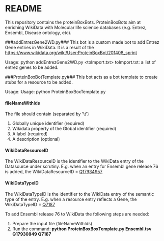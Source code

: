 # README #

This repository contains the proteinBoxBots. ProteinBoxBots aim at enriching WikiData with Molecular life science databases (e.g. Entrez, Ensembl, Disease ontology, etc).

###addEntrezGene2WD.py###
This bot is a custom made bot to add Entrez Gene entries in WikiData. It is a result of the https://www.wikidata.org/wiki/User:ProteinBoxBot/201408_sprint

Usage: python addEntrezGene2WD.py <toImport.txt>
   toImport.txt: a list of entrez genes to be added.

###ProteinBoxBotTemplate.py###
This bot acts as a bot template to create stubs for a resource to be added. 

Usage: Usage: python ProteinBoxBoxTemplate.py <fileNameWithIds> <WikiDataResourceID> <WikiDataTypeID> 

#### fileNameWithIds ####
  The file should contain (separated by '\t')
  1. Globally unique identifier (required)
  2. Wikidata property of the Global identifier (required)
  3. A label (required)
  4. A description (optional)

#### WikiDataResourceID ####
The WikiDataResourceID is the identifier to the WikiData entry of the Datasource under scrutiny. E.g. when an entry for Ensembl gene release 76 is added, the WikiDataResourceID = [Q17934957](https://www.wikidata.org/wiki/Q17934957)

#### WikiDataTypeID ####
The WikiDataTypeID is the identifier to the WikiData entry of the semantic type of the entry. E.g. when a resource entry reflects a Gene, the WikiDataTypeID = [Q7187](https://www.wikidata.org/wiki/Q7187)

To add Ensembl release 76 to WikiData the following steps are needed:
1. Prepare the input file (fileNameWithIds)
2. Run the command: **python ProteinBoxBoxTemplate.py <fileNameWithIds> Ensembl.tsv Q17930849 Q7187**